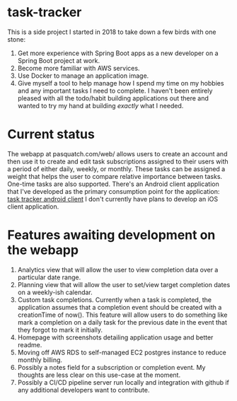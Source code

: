 # task-tracker
This is a side project I started in 2018 to take down a few birds with one stone:
1. Get more experience with Spring Boot apps as a new developer on a Spring Boot project at work.
2. Become more familiar with AWS services.
3. Use Docker to manage an application image.
4. Give myself a tool to help manage how I spend my time on my hobbies and any important tasks I need to complete. I haven't been entirely pleased with all the todo/habit building applications out there and wanted to try my hand at building *exactly* what I needed.


# Current status
The webapp at pasquatch.com/web/ allows users to create an account and then use it to create and edit task subscriptions assigned to their users with a period of either daily, weekly, or monthly. These tasks can be assigned a weight that helps the user to compare relative importance between tasks. One-time tasks are also supported.
There's an Android client application that I've developed as the primary consumption point for the application: [task tracker android client](https://github.com/pasquatch913/taskTrackerAndroidClient)
I don't currently have plans to develop an iOS client application.

# Features awaiting development on the webapp
1. Analytics view that will allow the user to view completion data over a particular date range.
2. Planning view that will allow the user to set/view target completion dates on a weekly-ish calendar.
3. Custom task completions. Currently when a task is completed, the application assumes that a completion event should be created with a creationTime of now(). This feature will allow users to do something like mark a completion on a daily task for the previous date in the event that they forgot to mark it initially.
4. Homepage with screenshots detailing application usage and better readme.
5. Moving off AWS RDS to self-managed EC2 postgres instance to reduce monthly billing.
6. Possibly a notes field for a subscription or completion event. My thoughts are less clear on this use-case at the moment.
7. Possibly a CI/CD pipeline server run locally and integration with github if any additional developers want to contribute. 
